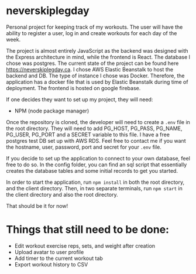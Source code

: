 # neverskiplegday

Personal project for keeping track of my workouts. The user will have the ability to register a user, log in and create workouts for each day of the week.

The project is almost entirely JavaScript as the backend was designed with the Express architecture in mind, while the frontend is React. The database I chose was postgres. The current state of the project can be found here https://neverskiplegday.ca. I chose AWS Elastic Beanstalk to host the backend and DB. The type of instance I chose was Docker. Therefore, the application has a docker file that is used by Elastic Beanstalk during time of deployment. The frontend is hosted on google firebase.

If one decides they want to set up my project, they will need:

- NPM (node package manager)

Once the repository is cloned, the developer will need to create a `.env` file in the root directory. They will need to add PG_HOST, PG_PASS, PG_NAME, PG_USER, PG_PORT and a SECRET variable to this file. I have a free postgres test DB set up with AWS RDS. Feel free to contact me if you want the hostname, user, password, port and secret for your `.env` file.

If you decide to set up the application to connect to your own database, feel free to do so. In the config folder, you can find an sql script that essentially creates the database tables and some initial records to get you started.

In order to start the application, run `npm install` in both the root directory, and the client directory. Then, in two separate terminals, run `npm start` in the client directory and also the root directory.

That should be it for now!

# Things that still need to be done:

  - Edit workout exercise reps, sets, and weight after creation
  - Upload avatar to user profile
  - Add timer to the current workout tab
  - Export workout history to CSV
